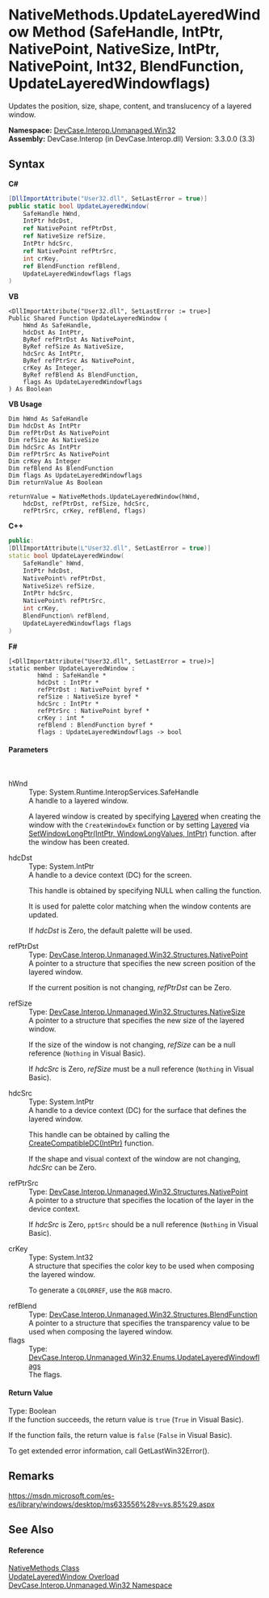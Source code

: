 # NativeMethods.UpdateLayeredWindow Method (SafeHandle, IntPtr, NativePoint, NativeSize, IntPtr, NativePoint, Int32, BlendFunction, UpdateLayeredWindowflags)
 

Updates the position, size, shape, content, and translucency of a layered window.

**Namespace:**&nbsp;<a href="N_DevCase_Interop_Unmanaged_Win32">DevCase.Interop.Unmanaged.Win32</a><br />**Assembly:**&nbsp;DevCase.Interop (in DevCase.Interop.dll) Version: 3.3.0.0 (3.3)

## Syntax

**C#**<br />
``` C#
[DllImportAttribute("User32.dll", SetLastError = true)]
public static bool UpdateLayeredWindow(
	SafeHandle hWnd,
	IntPtr hdcDst,
	ref NativePoint refPtrDst,
	ref NativeSize refSize,
	IntPtr hdcSrc,
	ref NativePoint refPtrSrc,
	int crKey,
	ref BlendFunction refBlend,
	UpdateLayeredWindowflags flags
)
```

**VB**<br />
``` VB
<DllImportAttribute("User32.dll", SetLastError := true>]
Public Shared Function UpdateLayeredWindow ( 
	hWnd As SafeHandle,
	hdcDst As IntPtr,
	ByRef refPtrDst As NativePoint,
	ByRef refSize As NativeSize,
	hdcSrc As IntPtr,
	ByRef refPtrSrc As NativePoint,
	crKey As Integer,
	ByRef refBlend As BlendFunction,
	flags As UpdateLayeredWindowflags
) As Boolean
```

**VB Usage**<br />
``` VB Usage
Dim hWnd As SafeHandle
Dim hdcDst As IntPtr
Dim refPtrDst As NativePoint
Dim refSize As NativeSize
Dim hdcSrc As IntPtr
Dim refPtrSrc As NativePoint
Dim crKey As Integer
Dim refBlend As BlendFunction
Dim flags As UpdateLayeredWindowflags
Dim returnValue As Boolean

returnValue = NativeMethods.UpdateLayeredWindow(hWnd, 
	hdcDst, refPtrDst, refSize, hdcSrc, 
	refPtrSrc, crKey, refBlend, flags)
```

**C++**<br />
``` C++
public:
[DllImportAttribute(L"User32.dll", SetLastError = true)]
static bool UpdateLayeredWindow(
	SafeHandle^ hWnd, 
	IntPtr hdcDst, 
	NativePoint% refPtrDst, 
	NativeSize% refSize, 
	IntPtr hdcSrc, 
	NativePoint% refPtrSrc, 
	int crKey, 
	BlendFunction% refBlend, 
	UpdateLayeredWindowflags flags
)
```

**F#**<br />
``` F#
[<DllImportAttribute("User32.dll", SetLastError = true)>]
static member UpdateLayeredWindow : 
        hWnd : SafeHandle * 
        hdcDst : IntPtr * 
        refPtrDst : NativePoint byref * 
        refSize : NativeSize byref * 
        hdcSrc : IntPtr * 
        refPtrSrc : NativePoint byref * 
        crKey : int * 
        refBlend : BlendFunction byref * 
        flags : UpdateLayeredWindowflags -> bool 

```


#### Parameters
&nbsp;<dl><dt>hWnd</dt><dd>Type: System.Runtime.InteropServices.SafeHandle<br />A handle to a layered window. 

 A layered window is created by specifying <a href="T_DevCase_Interop_Unmanaged_Win32_Enums_WindowStylesEx">Layered</a> when creating the window with the `CreateWindowEx` function or by setting <a href="T_DevCase_Interop_Unmanaged_Win32_Enums_WindowStylesEx">Layered</a> via <a href="M_DevCase_Interop_Unmanaged_Win32_NativeMethods_SetWindowLongPtr">SetWindowLongPtr(IntPtr, WindowLongValues, IntPtr)</a> function. after the window has been created.</dd><dt>hdcDst</dt><dd>Type: System.IntPtr<br />A handle to a device context (DC) for the screen. 

 This handle is obtained by specifying NULL when calling the function. 

 It is used for palette color matching when the window contents are updated. 

 If *hdcDst* is Zero, the default palette will be used.</dd><dt>refPtrDst</dt><dd>Type: <a href="T_DevCase_Interop_Unmanaged_Win32_Structures_NativePoint">DevCase.Interop.Unmanaged.Win32.Structures.NativePoint</a><br />A pointer to a structure that specifies the new screen position of the layered window. 

 If the current position is not changing, *refPtrDst* can be Zero.</dd><dt>refSize</dt><dd>Type: <a href="T_DevCase_Interop_Unmanaged_Win32_Structures_NativeSize">DevCase.Interop.Unmanaged.Win32.Structures.NativeSize</a><br />A pointer to a structure that specifies the new size of the layered window. 

 If the size of the window is not changing, *refSize* can be a null reference (`Nothing` in Visual Basic). 

 If *hdcSrc* is Zero, *refSize* must be a null reference (`Nothing` in Visual Basic).</dd><dt>hdcSrc</dt><dd>Type: System.IntPtr<br />A handle to a device context (DC) for the surface that defines the layered window. 

 This handle can be obtained by calling the <a href="M_DevCase_Interop_Unmanaged_Win32_NativeMethods_CreateCompatibleDC">CreateCompatibleDC(IntPtr)</a> function. 

 If the shape and visual context of the window are not changing, *hdcSrc* can be Zero.</dd><dt>refPtrSrc</dt><dd>Type: <a href="T_DevCase_Interop_Unmanaged_Win32_Structures_NativePoint">DevCase.Interop.Unmanaged.Win32.Structures.NativePoint</a><br />A pointer to a structure that specifies the location of the layer in the device context. 

 If *hdcSrc* is Zero, `pptSrc` should be a null reference (`Nothing` in Visual Basic).</dd><dt>crKey</dt><dd>Type: System.Int32<br />A structure that specifies the color key to be used when composing the layered window. 

 To generate a `COLORREF`, use the `RGB` macro.</dd><dt>refBlend</dt><dd>Type: <a href="T_DevCase_Interop_Unmanaged_Win32_Structures_BlendFunction">DevCase.Interop.Unmanaged.Win32.Structures.BlendFunction</a><br />A pointer to a structure that specifies the transparency value to be used when composing the layered window.</dd><dt>flags</dt><dd>Type: <a href="T_DevCase_Interop_Unmanaged_Win32_Enums_UpdateLayeredWindowflags">DevCase.Interop.Unmanaged.Win32.Enums.UpdateLayeredWindowflags</a><br />The flags.</dd></dl>

#### Return Value
Type: Boolean<br />If the function succeeds, the return value is `true` (`True` in Visual Basic). 

 If the function fails, the return value is `false` (`False` in Visual Basic). 

 To get extended error information, call GetLastWin32Error().

## Remarks
<a href="https://msdn.microsoft.com/es-es/library/windows/desktop/ms633556%28v=vs.85%29.aspx" target="_blank">https://msdn.microsoft.com/es-es/library/windows/desktop/ms633556%28v=vs.85%29.aspx</a>

## See Also


#### Reference
<a href="T_DevCase_Interop_Unmanaged_Win32_NativeMethods">NativeMethods Class</a><br /><a href="Overload_DevCase_Interop_Unmanaged_Win32_NativeMethods_UpdateLayeredWindow">UpdateLayeredWindow Overload</a><br /><a href="N_DevCase_Interop_Unmanaged_Win32">DevCase.Interop.Unmanaged.Win32 Namespace</a><br />